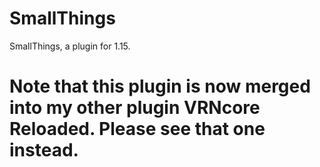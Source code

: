 # SmallThings
SmallThings, a plugin for 1.15.

# Note that this plugin is now merged into my other plugin VRNcore Reloaded. Please see that one instead.
